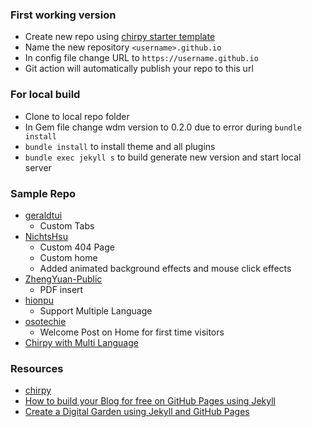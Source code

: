 ### First working version
- Create new repo using [chirpy starter template](https://github.com/cotes2020/chirpy-starter)
- Name the new repository `<username>.github.io`
- In config file change URL to `https://username.github.io`
- Git action will automatically publish your repo to this url

### For local build
- Clone to local repo folder
- In Gem file change wdm version to 0.2.0 due to error during `bundle install`
- `bundle install` to install theme and all plugins
- `bundle exec jekyll s` to build generate new version and start local server


### Sample Repo
- [geraldtui](https://github.com/geraldtui/geraldtui.github.io)
  - Custom Tabs
- [NichtsHsu](https://github.com/NichtsHsu/nichtshsu.github.io)
  - Custom 404 Page
  - Custom home
  - Added animated background effects and mouse click effects
- [ZhengYuan-Public](https://github.com/ZhengYuan-Public/zhengyuan-public.github.io)
  - PDF insert
- [hionpu](https://github.com/hionpu/hionpu.github.io)
  - Support Multiple Language
- [osotechie](https://github.com/osotechie/osotechie.github.io)
  - Welcome Post on Home for first time visitors
- [Chirpy with Multi Language](https://aturret.space/posts/Customize-Bilingual-Blog-with-Chirpy-Theme/)

### Resources
- [chirpy](https://chirpy.cotes.page/posts/getting-started/)
- [How to build your Blog for free on GitHub Pages using Jekyll](https://www.youtube.com/watch?v=m1RYsmOMPLs)
- [Create a Digital Garden using Jekyll and GitHub Pages](https://www.youtube.com/watch?v=fX8d3SgdTbo)
